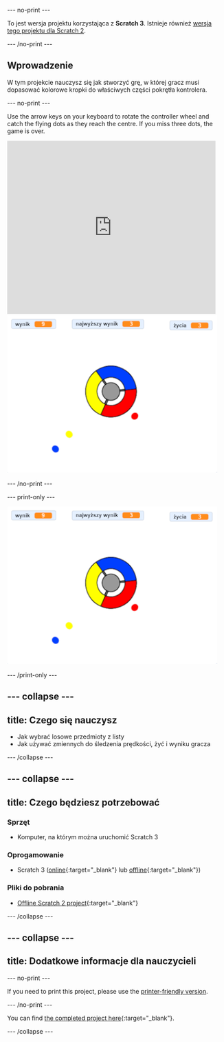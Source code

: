 \--- no-print \---

To jest wersja projektu korzystająca z **Scratch 3**. Istnieje również [wersja tego projektu dla Scratch 2](https://projects.raspberrypi.org/en/projects/catch-the-dots-scratch2).

\--- /no-print \---

## Wprowadzenie

W tym projekcie nauczysz się jak stworzyć grę, w której gracz musi dopasować kolorowe kropki do właściwych części pokrętła kontrolera.

\--- no-print \---

Use the arrow keys on your keyboard to rotate the controller wheel and catch the flying dots as they reach the centre. If you miss three dots, the game is over.

<div class="scratch-preview">
  <iframe allowtransparency="true" width="485" height="402" src="https://scratch.mit.edu/projects/embed/252923761/?autostart=false" frameborder="0" scrolling="no"></iframe>
  <img src="images/dots-final.png">
</div>

\--- /no-print \---

\--- print-only \---

![Dots screenshot](images/dots-final.png)

\--- /print-only \---

## \--- collapse \---

## title: Czego się nauczysz

+ Jak wybrać losowe przedmioty z listy
+ Jak używać zmiennych do śledzenia prędkości, żyć i wyniku gracza

\--- /collapse \---

## \--- collapse \---

## title: Czego będziesz potrzebować

### Sprzęt

+ Komputer, na którym można uruchomić Scratch 3

### Oprogamowanie

+ Scratch 3 ([online](http://rpf.io/scratchon){:target="_blank"} lub [offline](http://rpf.io/scratchoff){:target="_blank"})

### Pliki do pobrania

+ [Offline Scratch 2 project](http://rpf.io/p/en/catch-the-dots-go){:target="_blank"}

\--- /collapse \---

## \--- collapse \---

## title: Dodatkowe informacje dla nauczycieli

\--- no-print \---

If you need to print this project, please use the [printer-friendly version](https://projects.raspberrypi.org/en/projects/catch-the-dots/print).

\--- /no-print \---

You can find [the completed project here](http://rpf.io/p/en/catch-the-dots-get){:target="_blank"}.

\--- /collapse \---
